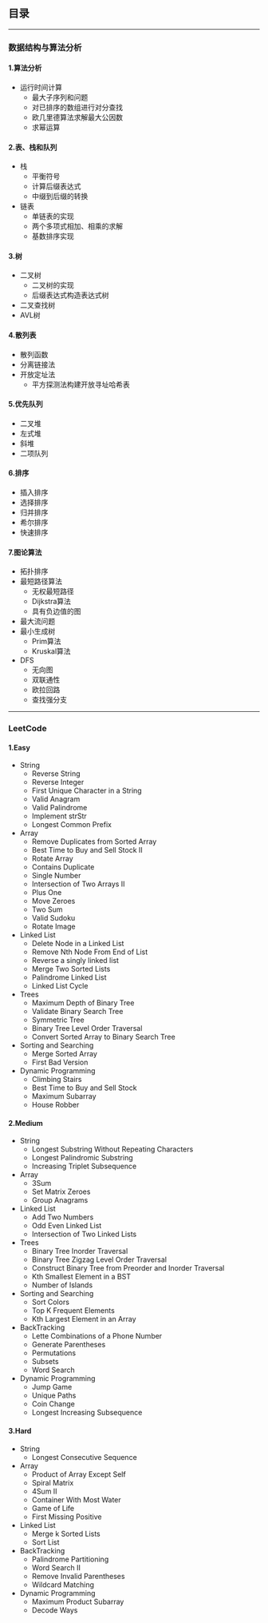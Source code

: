 

## 目录
***

### 数据结构与算法分析

#### 1.算法分析
- 运行时间计算
  - 最大子序列和问题
  - 对已排序的数组进行对分查找
  - 欧几里德算法求解最大公因数
  - 求幂运算
  
#### 2.表、栈和队列
- 栈
  - 平衡符号
  - 计算后缀表达式
  - 中缀到后缀的转换
- 链表
  - 单链表的实现
  - 两个多项式相加、相乘的求解
  - 基数排序实现
#### 3.树
- 二叉树
  - 二叉树的实现
  - 后缀表达式构造表达式树
- 二叉查找树
- AVL树

#### 4.散列表
- 散列函数
- 分离链接法
- 开放定址法
  - 平方探测法构建开放寻址哈希表

#### 5.优先队列
- 二叉堆
- 左式堆
- 斜堆
- 二项队列

#### 6.排序
- 插入排序
- 选择排序
- 归并排序
- 希尔排序
- 快速排序

#### 7.图论算法
- 拓扑排序
- 最短路径算法
  - 无权最短路径
  - Dijkstra算法
  - 具有负边值的图
- 最大流问题
- 最小生成树
  - Prim算法
  - Kruskal算法
- DFS
  - 无向图
  - 双联通性
  - 欧拉回路
  - 查找强分支


***

### LeetCode

#### 1.Easy
- String
  - Reverse String
  - Reverse Integer
  - First Unique Character in a String
  - Valid Anagram
  - Valid Palindrome
  - Implement strStr
  - Longest Common Prefix
- Array
  - Remove Duplicates from Sorted Array
  - Best Time to Buy and Sell Stock II
  - Rotate Array
  - Contains Duplicate
  - Single Number
  - Intersection of Two Arrays II
  - Plus One
  - Move Zeroes
  - Two Sum
  - Valid Sudoku
  - Rotate Image
- Linked List
  - Delete Node in a Linked List
  - Remove Nth Node From End of List
  - Reverse a singly linked list
  - Merge Two Sorted Lists
  - Palindrome Linked List
  - Linked List Cycle
- Trees
  - Maximum Depth of Binary Tree
  - Validate Binary Search Tree
  - Symmetric Tree
  - Binary Tree Level Order Traversal
  - Convert Sorted Array to Binary Search Tree
- Sorting and Searching
  - Merge Sorted Array
  - First Bad Version
- Dynamic Programming
  - Climbing Stairs
  - Best Time to Buy and Sell Stock
  - Maximum Subarray
  - House Robber

#### 2.Medium
- String
  - Longest Substring Without Repeating Characters
  - Longest Palindromic Substring
  - Increasing Triplet Subsequence
- Array
  - 3Sum
  - Set Matrix Zeroes
  - Group Anagrams
- Linked List
  - Add Two Numbers
  - Odd Even Linked List
  - Intersection of Two Linked Lists
- Trees
  - Binary Tree Inorder Traversal
  - Binary Tree Zigzag Level Order Traversal
  - Construct Binary Tree from Preorder and Inorder Traversal
  - Kth Smallest Element in a BST
  - Number of Islands
- Sorting and Searching
  - Sort Colors
  - Top K Frequent Elements
  - Kth Largest Element in an Array
- BackTracking
  - Lette Combinations of a Phone Number
  - Generate Parentheses
  - Permutations
  - Subsets
  - Word Search
- Dynamic Programming
  - Jump Game
  - Unique Paths
  - Coin Change
  - Longest Increasing Subsequence

#### 3.Hard
- String
  - Longest Consecutive Sequence
- Array
  - Product of Array Except Self
  - Spiral Matrix
  - 4Sum II
  - Container With Most Water
  - Game of Life
  - First Missing Positive
- Linked List
  - Merge k Sorted Lists
  - Sort List
- BackTracking
  - Palindrome Partitioning
  - Word Search II
  - Remove Invalid Parentheses
  - Wildcard Matching
- Dynamic Programming
  - Maximum Product Subarray
  - Decode Ways
